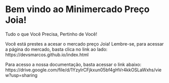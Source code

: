 <h1>Bem vindo ao Minimercado Preço Joia!</h1>
<p>Tudo o que Você Precisa, Pertinho de Você!</p>

<p>Você está prestes a acesar o mercado preço Joia! Lembre-se, para acessar a página do mercado, basta clica no link ao lado: https://devsmarcos.github.io/index.html</p>

<p>Para acesso a nossa documentação, basta acessar o link abaixo: https://drive.google.com/file/d/1YzylrCFjkxun05bf4gHVr4kkOSLaWxhs/view?usp=sharing
